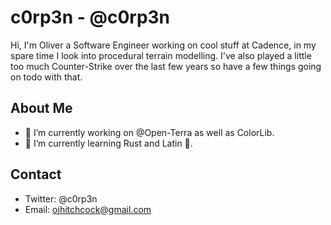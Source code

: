 # c0rp3n - @c0rp3n

Hi, I'm Oliver a Software Engineer working on cool stuff at Cadence, in my spare time I look into procedural terrain modelling.
I've also played a little too much Counter-Strike over the last few years so have a few things going on todo with that.

## About Me
- 🔭 I’m currently working on @Open-Terra as well as ColorLib.
- 🌱 I’m currently learning Rust and Latin 🤷.

## Contact
- Twitter: @c0rp3n
- Email: ojhitchcock@gmail.com

<!--
**c0rp3n/c0rp3n** is a ✨ _special_ ✨ repository because its `README.md` (this file) appears on your GitHub profile.

Here are some ideas to get you started:

- 🔭 I’m currently working on ...
- 🌱 I’m currently learning ...
- 👯 I’m looking to collaborate on ...
- 🤔 I’m looking for help with ...
- 💬 Ask me about ...
- 📫 How to reach me: ...
- 😄 Pronouns: ...
- ⚡ Fun fact: ...
-->

